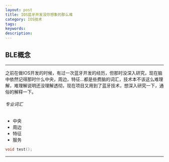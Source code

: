 ```yaml
---
layout: post
title: IOS蓝牙开发没你想象的那么难
category: IOS技术
tags:
keywords:
description:
---
```


##	BLE概念
---

 之前在做IOS开发的时候，有过一次蓝牙开发的经历，但那时没深入研究，现在脑中依然记得那时什么中央，周边，特征...都是些费脑的词汇，技术本不该这么难理解，难理解说明还没理解透彻，现在项目又用到了蓝牙技术，想深入研究一下，通俗的解释一下。

 ###### 专业词汇
 
 * 中央
 * 周边
 * 特征
 * 服务

 ```objective-c
void test();
  ```
---
